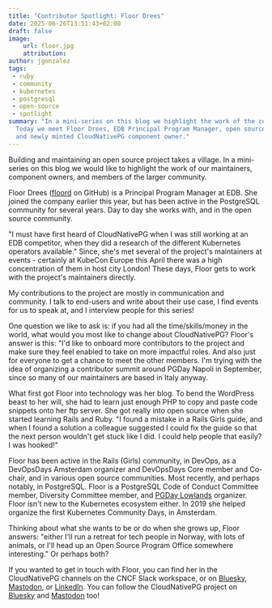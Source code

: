 ```yaml
---
title: "Contributor Spotlight: Floor Drees"
date: 2025-06-26T13:51:43+02:00
draft: false
image:
    url: floor.jpg
    attribution:
author: jgonzalez
tags:
 - ruby
 - community
 - kubernetes
 - postgresql
 - open-source
 - spotlight
summary: "In a mini-series on this blog we highlight the work of the community.
  Today we meet Floor Drees, EDB Principal Program Manager, open source advocate, 
  and newly minted CloudNativePG component owner." 
---
```


Building and maintaining an open source project takes a village. In a
mini-series on this blog we would like to highlight the work of our
maintainers, component owners, and members of the larger community.

Floor Drees ([floord](https://github.com/floord) on GitHub) is a Principal Program Manager at EDB. 
She joined the company earlier this year, but has been active in the PostgreSQL 
community for several years. Day to day she works with, and in the open source 
community.

"I must have first heard of CloudNativePG when I was still working at an EDB 
competitor, when they did a research of the different Kubernetes operators 
available." Since, she's met several of the project's maintainers at events - 
certainly at KubeCon Europe this April there was a high concentration of them 
in host city London! These days, Floor gets to work with the project's 
maintainers directly.

My contributions to the project are mostly in communication and community. 
I talk to end-users and write about their use case, I find events for us to 
speak at, and I interview people for this series!

One question we like to ask is: if you had all the time/skills/money in the 
world, what would you most like to change about CloudNativePG? Floor's answer 
is this: "I'd like to onboard more contributors to the project and make sure 
they feel enabled to take on more impactful roles. And also just for everyone 
to get a chance to meet the other members. I'm trying with the idea of 
organizing a contributor summit around PGDay Napoli in September, since so 
many of our maintainers are based in Italy anyway.

What first got Floor into technology was her blog. To bend the WordPress beast 
to her will, she had to learn just enough PHP to copy and paste code snippets 
onto her ftp server. She got really into open source when she started learning 
Rails and Ruby. "I found a mistake in a Rails Girls guide, and when I found a 
solution a colleague suggested I could fix the guide so that the next person 
wouldn't get stuck like I did. I could help people that easily? I was hooked!"

Floor has been active in the Rails (Girls) community, in DevOps, as a 
DevOpsDays Amsterdam organizer and DevOpsDays Core member and Co-chair, 
and in various open source communities. Most recently, and perhaps notably, 
in PostgreSQL. Floor is a PostgreSQL Code of Conduct Committee member, 
Diversity Committee member, and [PGDay Lowlands](https://2025.pgday.nl) organizer.
Floor isn't new to the Kubernetes ecosystem either. In 2019 she helped organize 
the first Kubernetes Community Days, in Amsterdam.

Thinking about what she wants to be or do when she grows up, Floor answers: 
"either I'll run a retreat for tech people in Norway, with lots of animals, 
or I'll head up an Open Source Program Office somewhere interesting." Or perhaps 
both?
 
If you wanted to get in touch with Floor, you can find her in the 
CloudNativePG channels on the CNCF Slack workspace, or on [Bluesky](https://bsky.app/profile/floord.bsky.social), 
[Mastodon](https://hachyderm.io/@floord), or [LinkedIn](https://www.linkedin.com/in/floordrees/). You can follow the CloudNativePG project on [Bluesky](https://cloudnativepg.bsky.social) and [Mastodon](https://mastodon.social/@CloudNativePG) too! 
